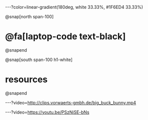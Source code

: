 ---?color=linear-gradient(180deg, white 33.33%, #1F6ED4 33.33%)

@snap[north span-100]
# @fa[laptop-code text-black]
@snapend

@snap[south span-100 h1-white]
# resources
@snapend

---?video=http://clips.vorwaerts-gmbh.de/big_buck_bunny.mp4

---?video=https://youtu.be/PSzNiSE-bNs
